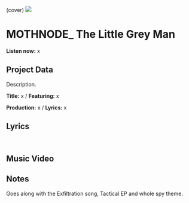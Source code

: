 (cover) ![](57175019_319474918741616_8502199518755923887_n.jpg)

# MOTHNODE_ The Little Grey Man

**Listen now:** x

## Project Data

Description.


**Title:** x / **Featuring:** x

**Production:** x / **Lyrics:** x

## Lyrics

```


```

## Music Video


## Notes
Goes along with the Exfiltration song, Tactical EP and whole spy theme.
